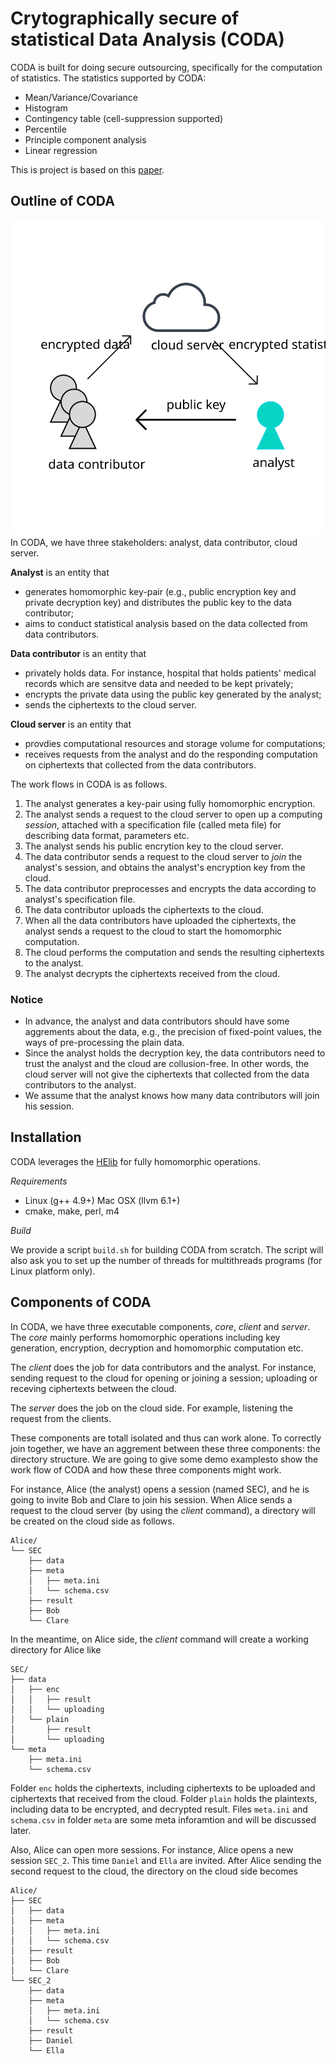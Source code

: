 Crytographically secure of statistical Data Analysis (CODA)
==
CODA is built for doing secure outsourcing, specifically for the computation of statistics.
The statistics supported by CODA:

* Mean/Variance/Covariance
* Histogram
* Contingency table (cell-suppression supported)
* Percentile
* Principle component analysis
* Linear regression

This is project is based on this [paper](https://www.internetsociety.org/doc/using-fully-homomorphic-encryption-statistical-analysis-categorical-ordinal-and-numerical-data).

## Outline of CODA
![coda-outline](coda-outline.svg)
In CODA, we have three stakeholders: analyst, data contributor, cloud server.

**Analyst** is an entity that

* generates homomorphic key-pair (e.g., public encryption key and private decryption key) and distributes the public key to the data contributor;
* aims to conduct statistical analysis based on the data collected from data contributors.

**Data contributor** is an entity that

* privately holds data. For instance, hospital that holds patients' medical records which are sensitve data and needed to be kept privately;
* encrypts the private data using the public key generated by the analyst;
* sends the ciphertexts to the cloud server.

**Cloud server** is an entity that

* provdies computational resources and storage volume for computations;
* receives requests from the analyst and do the responding computation on ciphertexts that collected from the data contributors.

The work flows in CODA is as follows.

1. The analyst generates a key-pair using fully homomorphic encryption.
2. The analyst sends a request to the cloud server to open up a computing _session_, attached with a specification file (called meta file)
for describing data format, parameters etc.
3. The analyst sends his public encrytion key to the cloud server.
4. The data contributor sends a request to the cloud server to _join_ the analyst's session, and obtains the analyst's encryption key from the cloud.
5. The data contributor preprocesses and encrypts the data according to analyst's specification file.
6. The data contributor uploads the ciphertexts to the cloud.
7. When all the data contributors have uploaded the ciphertexts, the analyst sends a request to the cloud to start the homomorphic computation.
8. The cloud performs the computation and sends the resulting ciphertexts to the analyst.
9. The analyst decrypts the ciphertexts received from the cloud.

### Notice

* In advance, the analyst and data contributors should have some aggrements about the data, e.g., the precision of fixed-point values, 
    the ways of pre-processing the plain data.
* Since the analyst holds the decryption key, the data contributors need to trust the analyst and the cloud are collusion-free. In other words,
    the cloud server will not give the ciphertexts that collected from the data contributors to the analyst.
* We assume that the analyst knows how many data contributors will join his session.

## Installation
CODA leverages the [HElib](https://github.com/shaih/HElib) for fully homomorphic operations. 

*Requirements*

* Linux (g++ 4.9+) Mac OSX (llvm 6.1+) 
* cmake, make, perl, m4

*Build*

We provide a script `build.sh` for building CODA from scratch. The script will also ask you to set up the number of threads for multithreads programs (for Linux platform only).

## Components of CODA
In CODA, we have three executable components, _core_, _client_ and _server_. 
The _core_ mainly performs homomorphic operations including key generation, encryption, decryption and homomorphic computation etc.

The _client_ does the job for data contributors and the analyst. For instance, sending request to the cloud for opening or joining  a session; uploading or receving ciphertexts between the cloud.

The _server_ does the job on the cloud side. For example, listening the request from the clients.

These components are totall isolated and thus can work alone. To correctly join together, we have an aggrement between these three components: the directory structure. We are going to give some demo examplesto show the work flow of CODA and how these three components might work.

For instance, Alice (the analyst) opens a session (named SEC), and he is going to invite Bob and Clare to join his session. When Alice sends a request to the cloud server (by using the _client_ command), a directory will be created on the cloud side as follows.

```
Alice/
└── SEC
    ├── data
    ├── meta
    │   ├── meta.ini
    │   └── schema.csv
    ├── result
    ├── Bob 
    └── Clare
```
<!--TODO description for these folders -->

In the meantime, on Alice side, the _client_ command will create a working directory for Alice like
```
SEC/
├── data
│   ├── enc
│   │   ├── result
│   │   └── uploading
│   └── plain
│       ├── result
│       └── uploading
└── meta
    ├── meta.ini
    └── schema.csv
```
Folder `enc` holds the ciphertexts, including ciphertexts to be uploaded and ciphertexts that received from the cloud. Folder `plain` holds the plaintexts, including data to be encrypted, and decrypted result. Files `meta.ini` and `schema.csv` in folder `meta` are some meta inforamtion and will be discussed later.


Also, Alice can open more sessions. For instance, Alice opens a new session `SEC_2`. This time `Daniel` and `Ella` are invited. After Alice sending the second request to the cloud, the directory on the cloud side becomes 
```
Alice/
├── SEC
│   ├── data
│   ├── meta
│   │   ├── meta.ini
│   │   └── schema.csv
│   ├── result
│   ├── Bob
│   └── Clare
└── SEC_2
    ├── data
    ├── meta
    │   ├── meta.ini
    │   └── schema.csv
    ├── result
    ├── Daniel
    └── Ella
```


